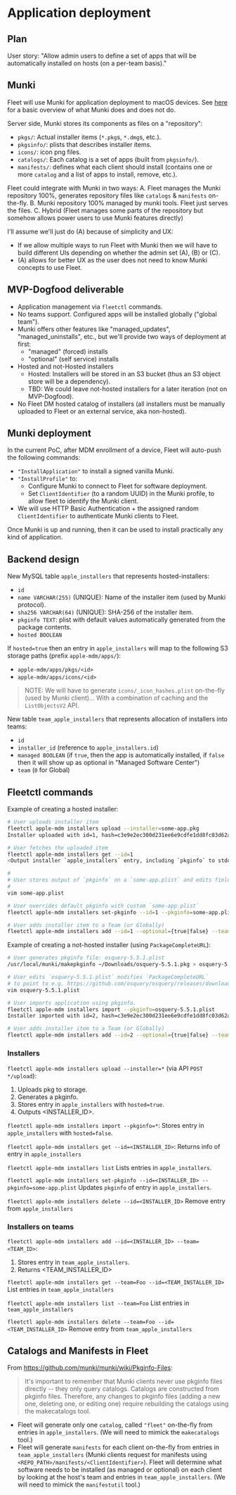 # Application deployment

## Plan

User story:
"Allow admin users to define a set of apps that will be automatically installed on hosts (on a per-team basis)."

## Munki

Fleet will use Munki for application deployment to macOS devices.
See [here](https://github.com/munki/munki/wiki/Overview) for a basic overview of what Munki does and does not do.

Server side, Munki stores its components as files on a "repository":
- `pkgs/`: Actual installer items (`*.pkg`s, `*.dmg`s, etc.).
- `pkgsinfo/`: plists that describes installer items.
- `icons/`: icon png files.
- `catalogs/`: Each catalog is a set of apps (built from `pkgsinfo/`).
- `manifests/`: defines what each client should install (contains one or more `catalog` and a list of apps to install, remove, etc.).

Fleet could integrate with Munki in two ways:
A. Fleet manages the Munki repository 100%, generates repository files like `catalogs` & `manifests` on-the-fly.
B. Munki repository 100% managed by munki tools. Fleet just serves the files.
C. Hybrid (Fleet manages some parts of the repository but somehow allows power users to use Munki features directly)

I'll assume we'll just do (A) because of simplicity and UX:
- If we allow multiple ways to run Fleet with Munki then we will have to build different UIs depending on whether the admin set (A), (B) or (C).
- (A) allows for better UX as the user does not need to know Munki concepts to use Fleet.

## MVP-Dogfood deliverable

- Application management via `fleetctl` commands.
- No teams support. Configured apps will be installed globally ("global team").
- Munki offers other features like "managed_updates", "managed_uninstalls", etc., but we'll provide two ways of deployment at first:
  - "managed" (forced) installs
  - "optional" (self service) installs
- Hosted and not-Hosted installers
  - Hosted: Installers will be stored in an S3 bucket (thus an S3 object store will be a dependency).
  - TBD: We could leave not-hosted installers for a later iteration (not on MVP-Dogfood).
- No Fleet DM hosted catalog of installers (all installers must be manually uploaded to Fleet or an external service, aka non-hosted).

## Munki deployment

In the current PoC, after MDM enrollment of a device, Fleet will auto-push the following commands:
- `"InstallApplication"` to install a signed vanilla Munki.
- `"InstallProfile"` to:
  - Configure Munki to connect to Fleet for software deployment.
  - Set `ClientIdentifier` (to a random UUID) in the Munki profile, to allow fleet to identify the Munki client.
- We will use HTTP Basic Authentication + the assigned random `ClientIdentifier` to authenticate Munki clients to Fleet.

Once Munki is up and running, then it can be used to install practically any kind of application.

## Backend design

New MySQL table `apple_installers` that represents hosted-installers:
- `id`
- `name VARCHAR(255)` (UNIQUE): Name of the installer item (used by Munki protocol).
- `sha256 VARCHAR(64)` (UNIQUE): SHA-256 of the installer item.
- `pkginfo TEXT`: plist with default values automatically generated from the package contents.
- `hosted BOOLEAN`

If `hosted=true` then an entry in `apple_installers` will map to the following S3 storage paths (prefix `apple-mdm/apps/`):
- `apple-mdm/apps/pkgs/<id>`
- `apple-mdm/apps/icons/<id>`
    
> NOTE: We will have to generate `icons/_icon_hashes.plist` on-the-fly (used by Munki client)...
> With a combination of caching and the `ListObjectsV2` API.

New table `team_apple_installers` that represents allocation of installers into teams:
- `id`
- `installer_id` (reference to `apple_installers.id`)
- `managed BOOLEAN` (if `true`, then the app is automatically installed, if `false` then it will show up as optional in "Managed Software Center")
- `team` (`0` for Global)

## Fleetctl commands

Example of creating a hosted installer:
```sh
# User uploads installer item
fleetctl apple-mdm installers upload --installer=some-app.pkg
Installer uploaded with id=1, hash=c3e9e2ec300d231ee6e9cdfe1dd8fc03d62ac6c23d8ddfcc9358e430dca73ea4.

# User fetches the uploaded item
fleetctl apple-mdm installers get --id=1
<Output installer `apple_installers` entry, including `pkginfo` to stdout>

#
# User stores output of `pkginfo` on a `some-app.plist` and edits fields.
#
vim some-app.plist

# User overrides default pkginfo with custom `some-app.plist`
fleetctl apple-mdm installers set-pkginfo --id=1 --pkginfo=some-app.plist

# User adds installer item to a Team (or Globally)
fleetctl apple-mdm installers add --id=1 --optional={true|false} --team=Foo
```

Example of creating a not-hosted installer (using `PackageCompleteURL`):
```sh
# User generates pkginfo file: osquery-5.5.1.plist 
/usr/local/munki/makepkginfo ~/Downloads/osquery-5.5.1.pkg > osquery-5.5.1.plist

# User edits `osquery-5.5.1.plist` modifies `PackageCompleteURL`
# to point to e.g. https://github.com/osquery/osquery/releases/download/5.5.1/osquery-5.5.1.pkg
vim osquery-5.5.1.plist

# User imports application using pkginfo.
fleetctl apple-mdm installers import --pkginfo=osquery-5.5.1.plist
Installer imported with id=2, hash=c3e9e2ec300d231ee6e9cdfe1dd8fc03d62ac6c23d8ddfcc9358e430dca73ea4.

# User adds installer item to a Team (or Globally)
fleetctl apple-mdm installers add --id=2 --optional={true|false} --team=Foo
```

### Installers

`fleetctl apple-mdm installers upload --installer=*` (via API `POST */upload`):
1. Uploads pkg to storage.
2. Generates a pkginfo.
3. Stores entry in `apple_installers` with `hosted=true`.
4. Outputs <INSTALLER_ID>.

`fleetctl apple-mdm installers import --pkginfo=*`:
Stores entry in `apple_installers` with `hosted=false`.

`fleetctl apple-mdm installers get --id=<INSTALLER_ID>`:
Returns info of entry in `apple_installers`

`fleetctl apple-mdm installers list`
Lists entries in `apple_installers`.

`fleetctl apple-mdm installers set-pkginfo --id=<INSTALLER_ID> --pkginfo=some-app.plist`
Updates `pkginfo` of entry in `apple_installers`.

`fleetctl apple-mdm installers delete --id=<INSTALLER_ID>`
Remove entry from `apple_installers`

### Installers on teams

`fleetctl apple-mdm installers add --id=<INSTALLER_ID> --team=<TEAM_ID>`:
1. Stores entry in `team_apple_installers`.
2. Returns <TEAM_INSTALLER_ID>

`fleetctl apple-mdm installers get --team=Foo --id=<TEAM_INSTALLER_ID>`
List entries in `team_apple_installers`

`fleetctl apple-mdm installers list --team=Foo`
List entries in `team_apple_installers`

`fleetctl apple-mdm installers delete --team=Foo --id=<TEAM_INSTALLER_ID>`
Remove entry from `team_apple_installers`

## Catalogs and Manifests in Fleet

From https://github.com/munki/munki/wiki/Pkginfo-Files:

> It's important to remember that Munki clients never use pkginfo files directly -- they only query catalogs.
> Catalogs are constructed from pkginfo files. Therefore, any changes to pkginfo files (adding a new one, deleting one, or editing one)
> require rebuilding the catalogs using the makecatalogs tool.

- Fleet will generate only one `catalog`, called `"fleet"` on-the-fly from entries in `apple_installers`. (We will need to mimick the `makecatalogs` tool.)
- Fleet will generate `manifests` for each client on-the-fly from entries in `team_apple_installers` (Munki clients request for manifests using `<REPO_PATH>/manifests/<ClientIdentifier>`).
Fleet will determine what software needs to be installed (as managed or optional) on each client by looking at the host's team and entries in `team_apple_installers`. (We will need to mimick the `manifestutil` tool.)